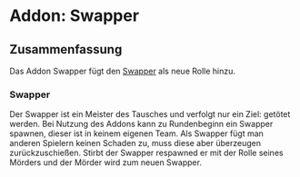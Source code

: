 # Addon: Swapper

## Zusammenfassung

Das Addon Swapper fügt den [Swapper](#Swapper) als neue Rolle hinzu.

### Swapper

Der Swapper ist ein Meister des Tausches und verfolgt nur ein Ziel: getötet werden. Bei Nutzung des Addons kann zu Rundenbeginn ein Swapper spawnen, dieser ist in keinem eigenen Team. Als Swapper fügt man anderen Spielern keinen Schaden zu, muss diese aber überzeugen zurückzuschießen. Stirbt der Swapper respawned er mit der Rolle seines Mörders und der Mörder wird zum neuen Swapper.